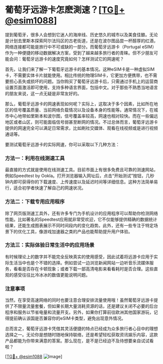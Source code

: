 # 葡萄牙远游卡怎麽測速？[[TG💪+ @esim1088](https://t.me/s/esim1088)]

提到葡萄牙，很多人会想到它迷人的海岸线、历史悠久的城市以及美食佳酿。无论是计划去里斯本探索阿尔法玛区的古老街道，还是在波尔图品尝一杯醇厚的红酒，网络连接都可能是旅行中不可或缺的一部分。而葡萄牙远游卡（Portugal eSIM）作为一种便捷的移动数据解决方案，受到了越来越多旅行者的青睐。但不少朋友可能会问：葡萄牙远游卡的速度究竟如何？怎样测试它的网速呢？

首先，让我们来了解一下葡萄牙远游卡的基本情况。这种eSIM卡是一种虚拟SIM卡，不需要实体卡片就能使用。相比传统的物理SIM卡，它更加方便携带，也不需要担心丢失或损坏的问题。当你购买了葡萄牙远游卡后，只需通过手机上的运营商设置页面激活即可使用，支持多种语言界面，包括中文。对于那些不熟悉当地语言的朋友来说，这一点无疑是非常友好的。

那么，葡萄牙远游卡的网速表现如何呢？实际上，这取决于多个因素，比如所在地区的信号覆盖质量、当前网络负载情况以及设备本身的性能等。通常情况下，在城市中心地带如里斯本和波尔图，信号覆盖率较高，网速也相对较快。而在一些偏远地区或者山区，则可能面临信号弱甚至断网的情况。不过总体而言，葡萄牙远游卡提供的网速完全可以满足日常需求，比如刷社交媒体、观看在线视频或是进行视频通话等。

要测试葡萄牙远游卡的实际网速，你可以采取以下几种方法：

### 方法一：利用在线测速工具

最直接的方式就是使用在线测速工具。目前市面上有很多免费且可靠的测速网站，例如Speedtest by Ookla。打开浏览器输入网址后，点击“开始测试”按钮，几秒钟内即可获得你的下载速度、上传速度以及延迟时间等详细信息。这种方法简单易行，适合初学者快速了解自己的网速状况。

### 方法二：下载专用应用程序

除了网页版测速工具外，还有许多专门为手机设计的应用程序可以帮助你检测网络性能。比如著名的Speedtest应用就非常受欢迎，它不仅能够提供精确的数据统计结果，还能生成图表展示不同时间段内的变化趋势。此外，还有一些专注于特定场景下的优化工具，像游戏加速器之类的产品也能帮助提升用户体验。

### 方法三：实际体验日常生活中的应用场景

有时候理论上的数字并不能完全反映真实的使用感受，因此试着将远游卡应用于实际生活当中也是个不错的选择。例如尝试一边浏览新闻网站一边听音乐流媒体服务，看看是否存在卡顿现象；或者下载一部高清电影来看看耗时是否合理。这些直观的感受往往比冷冰冰的数值更能说明问题。

### 注意事项

当然，在享受高速网络的同时也要注意合理安排流量使用哦！虽然葡萄牙远游卡提供了不限量流量套餐，但如果长期大量消耗资源的话，还是建议关闭不必要的后台程序和服务以节省电量和流量开支。另外，如果你打算前往欧洲其他国家游玩，记得提前确认该国是否兼容你的eSIM卡类型，避免出现意外情况。

总而言之，葡萄牙远游卡凭借其灵活便捷的特点已经成为众多旅行者心目中的理想选择之一。无论你是想随时随地保持联络，还是希望轻松获取资讯娱乐内容，这款产品都能为你带来满意的答案。那么现在，是不是已经迫不及待想要亲自试试看啦？

[[TG💪+ @esim1088](https://t.me/s/esim1088) ![Image](https://i.postimg.cc/4NQfJmqS/Snipaste-2025-05-13-00-14-12.png)]